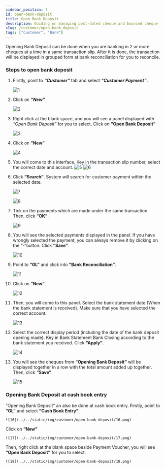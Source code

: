 ```yaml
---
sidebar_position: 7
id: open-bank-deposit
title: Open Bank Deposit
description: Guiding on managing post-dated cheque and bounced cheque
slug: /customer/open-bank-deposit
tags: ["Customer", "Bank"]
---
```


<!-- ## Open Bank Deposit -->
Opening Bank Deposit can be done when you are banking in 2 or more cheques at a time in a same transaction slip. After it is done, the transaction will be displayed in grouped form at bank reconciliation for you to reconcile.

### Steps to open bank deposit

1. Firstly, point to ***“Customer”*** tab and select ***“Customer Payment”***.

    ![1](../../static/img/customer/open-bank-deposit/1.png)

2. Click on ***“New”***

    ![2](../../static/img/customer/open-bank-deposit/2.png)

3. Right click at the blank space, and you will see a panel displayed with *“Open Bank Deposit”* for you to select. Click on **“Open Bank Deposit”**

    ![3](../../static/img/customer/open-bank-deposit/3.png)

4. Click on **“New”**

    ![4](../../static/img/customer/open-bank-deposit/4.png)

5. You will come to this interface. Key in the transaction slip number, select the correct date and account.
    ![5](../../static/img/customer/open-bank-deposit/5.png)
    ![6](../../static/img/customer/open-bank-deposit/6.png)

6. Click **“Search”**. System will search for customer payment within the selected date.

    ![7](../../static/img/customer/open-bank-deposit/7.png)

    ![8](../../static/img/customer/open-bank-deposit/8.png)

7. Tick on the payments which are made under the same transaction. Then, click **“OK”**.

    ![9](../../static/img/customer/open-bank-deposit/9.png)

8. You will see the selected payments displayed in the panel. If you have wrongly selected the payment, you can always remove it by clicking on the “-“button. Click **“Save”**.

    ![10](../../static/img/customer/open-bank-deposit/10.png)

9. Point to **“GL”** and click into **“Bank Reconciliation”**.

    ![11](../../static/img/customer/open-bank-deposit/11.png)

10. Click on **“New”**.

    ![12](../../static/img/customer/open-bank-deposit/12.png)

11. Then, you will come to this panel. Select the bank statement date (When the bank statement is received). Make sure that you have selected the correct account.

    ![13](../../static/img/customer/open-bank-deposit/13.png)

12. Select the correct display period (including the date of the bank deposit opening made). Key in Bank Statement Bank Closing according to the bank statement you received. Click **“Apply”**.

    ![14](../../static/img/customer/open-bank-deposit/14.png)

13. You will see the cheques from **“Opening Bank Deposit”** will be displayed together in a row with the total amount added up together. Then, click **“Save”**.

    ![15](../../static/img/customer/open-bank-deposit/15.png)

### Opening Bank Deposit at cash book entry

“Opening Bank Deposit” an also be done at cash book entry. Firstly, point to **“GL”** and select **“Cash Book Entry”**.

    ![16](../../static/img/customer/open-bank-deposit/16.png)

Click on **“New”**

    ![17](../../static/img/customer/open-bank-deposit/17.png)

Then, right click at the blank space beside Payment Voucher, you will see **“Open Bank Deposit”** for you to select.

    ![18](../../static/img/customer/open-bank-deposit/18.png)
